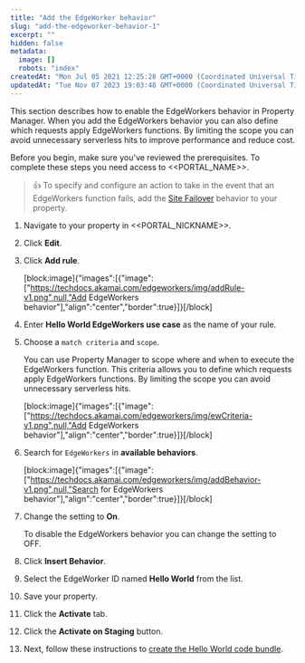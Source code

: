 ```yaml
---
title: "Add the EdgeWorker behavior"
slug: "add-the-edgeworker-behavior-1"
excerpt: ""
hidden: false
metadata: 
  image: []
  robots: "index"
createdAt: "Mon Jul 05 2021 12:25:28 GMT+0000 (Coordinated Universal Time)"
updatedAt: "Tue Nov 07 2023 19:03:48 GMT+0000 (Coordinated Universal Time)"
---
```

This section describes how to enable the EdgeWorkers behavior in Property Manager. When you add the EdgeWorkers behavior you can also define which requests apply EdgeWorkers functions. By limiting the scope you can avoid unnecessary serverless hits to improve performance and reduce cost.

Before you begin, make sure you've reviewed the prerequisites. To complete these steps you need access to <<PORTAL_NAME>>.

> 👍 To specify and configure an action to take in the event that an EdgeWorkers function fails, add the [Site Failover](doc:site-failover) behavior to your property.

1. Navigate to your property in <<PORTAL_NICKNAME>>.

2. Click **Edit**.

3. Click **Add rule**.

   [block:image]{"images":[{"image":["https://techdocs.akamai.com/edgeworkers/img/addRule-v1.png",null,"Add EdgeWorkers behavior"],"align":"center","border":true}]}[/block]

4. Enter **Hello World EdgeWorkers use case** as the name of your rule.

5. Choose a `match criteria` and `scope`.

   You can use Property Manager to scope where and when to execute the EdgeWorkers function. This criteria allows you to define which requests apply EdgeWorkers functions. By limiting the scope you can avoid unnecessary serverless hits.

   [block:image]{"images":[{"image":["https://techdocs.akamai.com/edgeworkers/img/ewCriteria-v1.png",null,"Add EdgeWorkers behavior"],"align":"center","border":true}]}[/block]

6. Search for `EdgeWorkers` in **available behaviors**.

   [block:image]{"images":[{"image":["https://techdocs.akamai.com/edgeworkers/img/addBehavior-v1.png",null,"Search for EdgeWorkers behavior"],"align":"center","border":true}]}[/block]

7. Change the setting to **On**.

   To disable the EdgeWorkers behavior you can change the setting to OFF. 

8. Click **Insert Behavior**.

9. Select the EdgeWorker ID named **Hello World** from the list.

10. Save your property.

11. Click the **Activate** tab.

12. Click the **Activate on Staging** button.

13. Next, follow these instructions to [create the Hello World code bundle](doc:create-the-hello-world-code-bundle-1).
